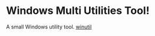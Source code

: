 # Windows Multi Utilities Tool!
A small Windows utility tool.
[winutil](https://user-images.githubusercontent.com/77215030/131756080-830f8c7f-8aa4-4980-8ebe-4aa5904842a8.png)

